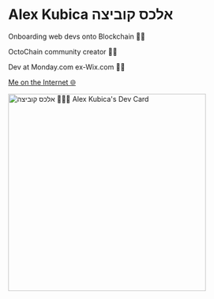 # Alex Kubica אלכס קוביצה

Onboarding web devs onto Blockchain 🧱🚀

OctoChain community creator 🐙🔗

Dev at Monday.com ex-Wix.com 👨‍💻

[Me on the Internet 🌐](https://linktr.ee/alexkubica)

<a href="https://app.daily.dev/alexkubica_eth"><img src="https://api.daily.dev/devcards/d14201205e9e4ea0a408872046350f4a.png?r=rtd" width="400" alt="אלכס קוביצה 👨🏻‍💻 Alex Kubica's Dev Card"/></a>
